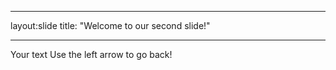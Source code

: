 ---
layout:slide
title: "Welcome to our second slide!"
___
Your text
Use the left arrow to go back!
